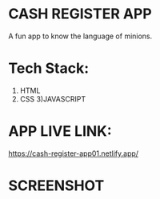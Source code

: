 # CASH REGISTER APP
A fun app to know the language of minions.

# Tech Stack:
1) HTML
2) CSS
3)JAVASCRIPT

# APP LIVE LINK:
https://cash-register-app01.netlify.app/
# SCREENSHOT
